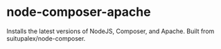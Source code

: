 # node-composer-apache

Installs the latest versions of NodeJS, Composer, and Apache. Built from
suitupalex/node-composer.
